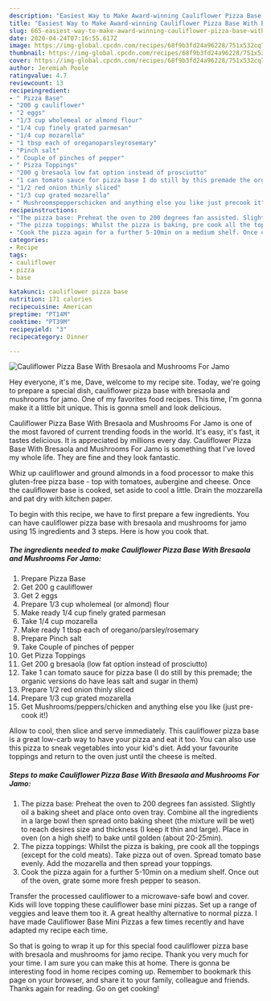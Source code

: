 ```yaml
---
description: "Easiest Way to Make Award-winning Cauliflower Pizza Base With Bresaola and Mushrooms For Jamo"
title: "Easiest Way to Make Award-winning Cauliflower Pizza Base With Bresaola and Mushrooms For Jamo"
slug: 665-easiest-way-to-make-award-winning-cauliflower-pizza-base-with-bresaola-and-mushrooms-for-jamo
date: 2020-04-24T07:16:55.617Z
image: https://img-global.cpcdn.com/recipes/68f9b3fd24a96228/751x532cq70/cauliflower-pizza-base-with-bresaola-and-mushrooms-for-jamo-recipe-main-photo.jpg
thumbnail: https://img-global.cpcdn.com/recipes/68f9b3fd24a96228/751x532cq70/cauliflower-pizza-base-with-bresaola-and-mushrooms-for-jamo-recipe-main-photo.jpg
cover: https://img-global.cpcdn.com/recipes/68f9b3fd24a96228/751x532cq70/cauliflower-pizza-base-with-bresaola-and-mushrooms-for-jamo-recipe-main-photo.jpg
author: Jeremiah Poole
ratingvalue: 4.7
reviewcount: 13
recipeingredient:
- " Pizza Base"
- "200 g cauliflower"
- "2 eggs"
- "1/3 cup wholemeal or almond flour"
- "1/4 cup finely grated parmesan"
- "1/4 cup mozarella"
- "1 tbsp each of oreganoparsleyrosemary"
- "Pinch salt"
- " Couple of pinches of pepper"
- " Pizza Toppings"
- "200 g bresaola low fat option instead of prosciutto"
- "1 can tomato sauce for pizza base I do still by this premade the organic versions do have leas salt and sugar in them"
- "1/2 red onion thinly sliced"
- "1/3 cup grated mozarella"
- " Mushroomspepperschicken and anything else you like just precook it"
recipeinstructions:
- "The pizza base: Preheat the oven to 200 degrees fan assisted. Slightly oil a baking sheet and place onto oven tray. Combine all the ingredients in a large bowl then spread onto baking sheet (the mixture will be wet) to reach desires size and thickness (I keep it thin and large). Place in oven (on a high shelf) to bake until golden (about 20-25min)."
- "The pizza toppings: Whilst the pizza is baking, pre cook all the toppings (except for the cold meats). Take pizza out of oven. Spread tomato base evenly. Add the mozarella and then spread your toppings."
- "Cook the pizza again for a further 5-10min on a medium shelf. Once out of the oven, grate some more fresh pepper to season."
categories:
- Recipe
tags:
- cauliflower
- pizza
- base

katakunci: cauliflower pizza base 
nutrition: 171 calories
recipecuisine: American
preptime: "PT14M"
cooktime: "PT39M"
recipeyield: "3"
recipecategory: Dinner

---
```



![Cauliflower Pizza Base With Bresaola and Mushrooms For Jamo](https://img-global.cpcdn.com/recipes/68f9b3fd24a96228/751x532cq70/cauliflower-pizza-base-with-bresaola-and-mushrooms-for-jamo-recipe-main-photo.jpg)

Hey everyone, it's me, Dave, welcome to my recipe site. Today, we're going to prepare a special dish, cauliflower pizza base with bresaola and mushrooms for jamo. One of my favorites food recipes. This time, I'm gonna make it a little bit unique. This is gonna smell and look delicious.

Cauliflower Pizza Base With Bresaola and Mushrooms For Jamo is one of the most favored of current trending foods in the world. It's easy, it's fast, it tastes delicious. It is appreciated by millions every day. Cauliflower Pizza Base With Bresaola and Mushrooms For Jamo is something that I've loved my whole life. They are fine and they look fantastic.

Whiz up cauliflower and ground almonds in a food processor to make this gluten-free pizza base - top with tomatoes, aubergine and cheese. Once the cauliflower base is cooked, set aside to cool a little. Drain the mozzarella and pat dry with kitchen paper.


To begin with this recipe, we have to first prepare a few ingredients. You can have cauliflower pizza base with bresaola and mushrooms for jamo using 15 ingredients and 3 steps. Here is how you cook that.

<!--inarticleads1-->

##### The ingredients needed to make Cauliflower Pizza Base With Bresaola and Mushrooms For Jamo:

1. Prepare  Pizza Base
1. Get 200 g cauliflower
1. Get 2 eggs
1. Prepare 1/3 cup wholemeal (or almond) flour
1. Make ready 1/4 cup finely grated parmesan
1. Take 1/4 cup mozarella
1. Make ready 1 tbsp each of oregano/parsley/rosemary
1. Prepare Pinch salt
1. Take  Couple of pinches of pepper
1. Get  Pizza Toppings
1. Get 200 g bresaola (low fat option instead of prosciutto)
1. Take 1 can tomato sauce for pizza base (I do still by this premade; the organic versions do have leas salt and sugar in them)
1. Prepare 1/2 red onion thinly sliced
1. Prepare 1/3 cup grated mozarella
1. Get  Mushrooms/peppers/chicken and anything else you like (just pre-cook it!)


Allow to cool, then slice and serve immediately. This cauliflower pizza base is a great low-carb way to have your pizza and eat it too. You can also use this pizza to sneak vegetables into your kid&#39;s diet. Add your favourite toppings and return to the oven just until the cheese is melted. 

<!--inarticleads2-->

##### Steps to make Cauliflower Pizza Base With Bresaola and Mushrooms For Jamo:

1. The pizza base: Preheat the oven to 200 degrees fan assisted. Slightly oil a baking sheet and place onto oven tray. Combine all the ingredients in a large bowl then spread onto baking sheet (the mixture will be wet) to reach desires size and thickness (I keep it thin and large). Place in oven (on a high shelf) to bake until golden (about 20-25min).
1. The pizza toppings: Whilst the pizza is baking, pre cook all the toppings (except for the cold meats). Take pizza out of oven. Spread tomato base evenly. Add the mozarella and then spread your toppings.
1. Cook the pizza again for a further 5-10min on a medium shelf. Once out of the oven, grate some more fresh pepper to season.


Transfer the processed cauliflower to a microwave-safe bowl and cover. Kids will love topping these cauliflower base mini pizzas. Set up a range of veggies and leave them too it. A great healthy alternative to normal pizza. I have made Cauliflower Base Mini Pizzas a few times recently and have adapted my recipe each time. 

So that is going to wrap it up for this special food cauliflower pizza base with bresaola and mushrooms for jamo recipe. Thank you very much for your time. I am sure you can make this at home. There is gonna be interesting food in home recipes coming up. Remember to bookmark this page on your browser, and share it to your family, colleague and friends. Thanks again for reading. Go on get cooking!
